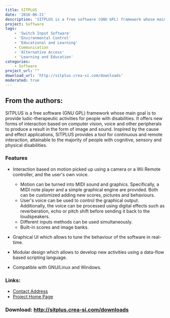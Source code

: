 ```yaml
---
title: SITPLUS
date: '2016-06-21'
description: 'SITPLUS is a free software (GNU GPL) framework whose main goal is to provide ludic-therapeutic activities for people with disabilities. It offers new forms of interaction based on computer vision, voice and other peripherals to produce a result in the form of image and sound.'
project: Software
tags:
    - 'Switch Input Software'
    - 'Environmental Control'
    - 'Educational and Learning'
    - Communication
    - 'Alternative Access'
    - 'Learning and Education'
categories:
    - Software
project_url: ""
download_url: 'http://sitplus.crea-si.com/downloads'
moderated: true
---
```

From the authors:
-----------------

SITPLUS is a free software (GNU GPL) framework whose main goal is to provide ludic-therapeutic activities for people with disabilities. It offers new forms of interaction based on computer vision, voice and other peripherals to produce a result in the form of image and sound. Inspired by the cause and effect applications, SITPLUS provides a tool for continuous and remote interaction, attainable to the majority of people with cognitive, sensory and physical disabilities.

### Features

- Interaction based on motion picked up using a camera or a Wii Remote controller, and the user's own voice.


  - Motion can be turned into MIDI sound and graphics. Specifically, a MIDI note player and a simple graphical engine are provided. Both can be customized adding new scores, pictures and behaviours.
  - User's voice can be used to control the graphical output. Additionally, the voice can be processed using digital effects such as reverberation, echo or pitch shift before sending it back to the loudspeakers.
  - Different inputs methods can be used simultaneously.
  - Built-in scores and image banks.
- Graphical UI which allows to tune the behaviour of the software in real-time.
- Modular design which allows to develop new activities using a data-flow based scripting language.
- Compatible with GNU/Linux and Windows.

### Links:
- <a href="mailto:cesar@crea-si.com">Contact Address</a>
- <a href="http://sitplus.crea-si.com/">Project Home Page</a>

### Download: http://sitplus.crea-si.com/downloads 